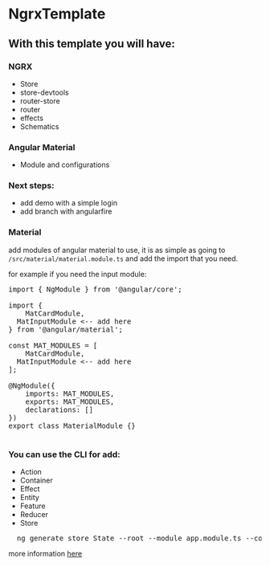 # NgrxTemplate

## With this template you will have:

### NGRX
- Store
- store-devtools
- router-store
- router
- effects
- Schematics

### Angular Material
- Module and configurations

### Next steps:
- add demo with a simple login
- add branch with angularfire

### Material

add modules of angular material to use, it is as simple as going to <code>/src/material/material.module.ts</code> and add the import that you need.

for example if you need the input module:
<pre>
import { NgModule } from '@angular/core';

import {
	MatCardModule,
  MatInputModule <-- add here
} from '@angular/material';

const MAT_MODULES = [
	MatCardModule,
  MatInputModule <-- add here
];

@NgModule({
	imports: MAT_MODULES,
	exports: MAT_MODULES,
	declarations: []
})
export class MaterialModule {}

</pre>

### You can use the CLI for add: 
- Action
- Container
- Effect
- Entity
- Feature
- Reducer
- Store

<pre>
  ng generate store State --root --module app.module.ts --collection @ngrx/schematics
</pre>
more information [here](https://github.com/ngrx/platform/blob/master/docs/schematics/README.md)
